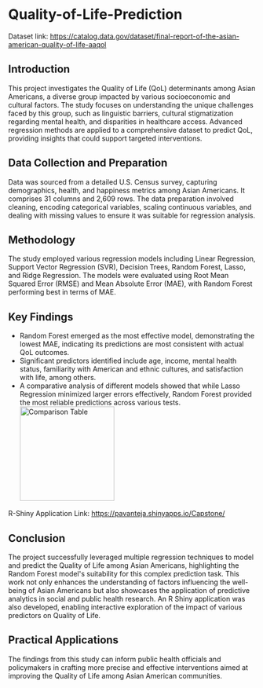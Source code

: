 # Quality-of-Life-Prediction

Dataset link: https://catalog.data.gov/dataset/final-report-of-the-asian-american-quality-of-life-aaqol

## Introduction
This project investigates the Quality of Life (QoL) determinants among Asian Americans, a diverse group impacted by various socioeconomic and cultural factors. The study focuses on understanding the unique challenges faced by this group, such as linguistic barriers, cultural stigmatization regarding mental health, and disparities in healthcare access. Advanced regression methods are applied to a comprehensive dataset to predict QoL, providing insights that could support targeted interventions.

## Data Collection and Preparation
Data was sourced from a detailed U.S. Census survey, capturing demographics, health, and happiness metrics among Asian Americans. It comprises 31 columns and 2,609 rows. The data preparation involved cleaning, encoding categorical variables, scaling continuous variables, and dealing with missing values to ensure it was suitable for regression analysis.

## Methodology
The study employed various regression models including Linear Regression, Support Vector Regression (SVR), Decision Trees, Random Forest, Lasso, and Ridge Regression. The models were evaluated using Root Mean Squared Error (RMSE) and Mean Absolute Error (MAE), with Random Forest performing best in terms of MAE.

## Key Findings
- Random Forest emerged as the most effective model, demonstrating the lowest MAE, indicating its predictions are most consistent with actual QoL outcomes.
- Significant predictors identified include age, income, mental health status, familiarity with American and ethnic cultures, and satisfaction with life, among others.
- A comparative analysis of different models showed that while Lasso Regression minimized larger errors effectively, Random Forest provided the most reliable predictions across various tests.
  <img width="192" alt="Comparison Table" src="https://github.com/PavanTejaSadem/Quality-of-Life-Prediction/assets/159733657/1bbf9557-07e9-4272-9374-eeec60fb06df">

R-Shiny Application Link: https://pavanteja.shinyapps.io/Capstone/
## Conclusion
The project successfully leveraged multiple regression techniques to model and predict the Quality of Life among Asian Americans, highlighting the Random Forest model's suitability for this complex prediction task. This work not only enhances the understanding of factors influencing the well-being of Asian Americans but also showcases the application of predictive analytics in social and public health research. An R Shiny application was also developed, enabling interactive exploration of the impact of various predictors on Quality of Life.

## Practical Applications
The findings from this study can inform public health officials and policymakers in crafting more precise and effective interventions aimed at improving the Quality of Life among Asian American communities.
